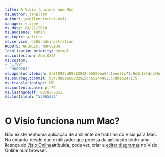 ```yaml
---
title: A Visio funciona num Mac
ms.author: janellem
author: janellemcintosh-msft
manager: eliree
ms.date: 04/21/2020
ms.audience: Admin
ms.topic: article
ms.service: o365-administration
ROBOTS: NOINDEX, NOFOLLOW
localization_priority: Normal
ms.collection: Adm_O365
ms.custom:
- "1799"
- "9000201"
ms.openlocfilehash: 8a6f8925d89582942c05596ea0431eee3fc71c9e8c15fdc555dbbeaa7790d976
ms.sourcegitcommit: b5f7da89a650d2915dc652449623c78be6247175
ms.translationtype: MT
ms.contentlocale: pt-PT
ms.lasthandoff: 08/05/2021
ms.locfileid: "53965220"
---
```

# <a name="does-visio-work-on-a-mac"></a>O Visio funciona num Mac?

Não existe nenhuma aplicação de ambiente de trabalho do Visio para Mac. No entanto, desde que o utilizador que precisa da aplicação tenha uma licença do [Visio Online](https://docs.microsoft.com/microsoft-365/admin/add-users/add-users)atribuída, pode ver, criar e [editar diagramas](https://support.office.com/article/06f04845-91b8-4e8f-881f-a43c970735fc?wt.mc_id=OfficeAdm_ClientDIA_Alchemy1799) no Visio Online num browser.
  
  